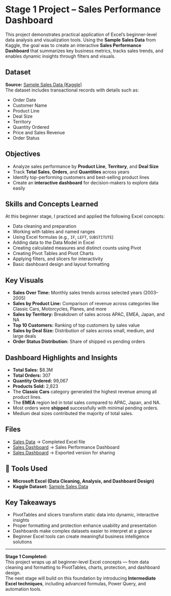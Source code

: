 # Stage 1 Project – Sales Performance Dashboard

This project demonstrates practical application of Excel’s beginner-level data analysis and visualization tools. Using the **Sample Sales Data** from Kaggle, the goal was to create an interactive **Sales Performance Dashboard** that summarizes key business metrics, tracks sales trends, and enables dynamic insights through filters and visuals.

## Dataset
**Source:** [Sample Sales Data (Kaggle)](https://www.kaggle.com/datasets/kyanyoga/sample-sales-data)  
The dataset includes transactional records with details such as:
- Order Date  
- Customer Name  
- Product Line  
- Deal Size  
- Territory  
- Quantity Ordered  
- Price and Sales Revenue  
- Order Status  

## Objectives
- Analyze sales performance by **Product Line**, **Territory**, and **Deal Size**  
- Track **Total Sales**, **Orders**, and **Quantities** across years  
- Identify top-performing customers and best-selling product lines  
- Create an **interactive dashboard** for decision-makers to explore data easily  

## Skills and Concepts Learned
At this beginner stage, I practiced and applied the following Excel concepts:
- Data cleaning and preparation  
- Working with tables and named ranges  
- Using Excel formulas (e.g., `IF`, `LEFT`, `SUBSTITUTE`)  
- Adding data to the Data Model in Excel 
- Creating calculated measures and distinct counts using Pivot  
- Creating Pivot Tables and Pivot Charts  
- Applying filters, and slicers for interactivity  
- Basic dashboard design and layout formatting  

## Key Visuals
- **Sales Over Time:** Monthly sales trends across selected years (2003–2005)  
- **Sales by Product Line:** Comparison of revenue across categories like Classic Cars, Motorcycles, Planes, and more  
- **Sales by Territory:** Breakdown of sales across APAC, EMEA, Japan, and NA  
- **Top 10 Customers:** Ranking of top customers by sales value  
- **Sales by Deal Size:** Distribution of sales across small, medium, and large deals  
- **Order Status Distribution:** Share of shipped vs pending orders 

## Dashboard Highlights and Insights
- **Total Sales:** $8.3M  
- **Total Orders:** 307  
- **Quantity Ordered:** 99,067  
- **Products Sold:** 2,823  
- The **Classic Cars** category generated the highest revenue among all product lines.  
- The **EMEA** region led in total sales compared to APAC, Japan, and NA.  
- Most orders were **shipped** successfully with minimal pending orders.  
- Medium deal sizes contributed the majority of total sales.  

## Files
- [Sales Data](./sales_data_sample.xlsx) → Completed Excel file
- [Sales Dashboard](./Sales_Dashboard.png) → Sales Performance Dashboard  
- [Sales Dashboard](./Sales_Dashboard.pdf) → Exported version for sharing 

## 🧩 Tools Used
- **Microsoft Excel (Data Cleaning, Analysis, and Dashboard Design)**  
- **Kaggle Dataset:** [Sample Sales Data](https://www.kaggle.com/datasets/kyanyoga/sample-sales-data)

## Key Takeaways
- PivotTables and slicers transform static data into dynamic, interactive insights  
- Proper formatting and protection enhance usability and presentation  
- Dashboards make complex datasets easier to interpret at a glance  
- Beginner Excel tools can create meaningful business intelligence solutions  

---
**Stage 1 Completed:**  
This project wraps up all beginner-level Excel concepts — from data cleaning and formatting to PivotTables, charts, protection, and dashboard design.  
The next stage will build on this foundation by introducing **Intermediate Excel techniques**, including advanced formulas, Power Query, and automation tools.

